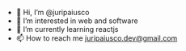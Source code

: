 - 👋 Hi, I’m @juripaiusco
- 👀 I’m interested in web and software
- 🌱 I’m currently learning reactjs
- 📫 How to reach me juripaiusco.dev@gmail.com

<!---
- 💞️ I’m looking to collaborate on ...
--->
